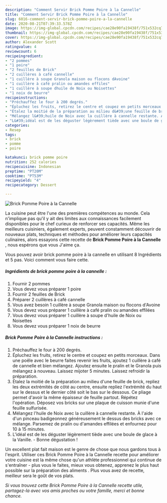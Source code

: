 ```yaml
---
description: "Comment Servir Brick Pomme Poire à la Cannelle"
title: "Comment Servir Brick Pomme Poire à la Cannelle"
slug: 6016-comment-servir-brick-pomme-poire-a-la-cannelle
date: 2020-08-21T07:39:33.578Z
image: https://img-global.cpcdn.com/recipes/cae28e90fa19438f/751x532cq70/brick-pomme-poire-a-la-cannelle-photo-principale-de-la-recette.jpg
thumbnail: https://img-global.cpcdn.com/recipes/cae28e90fa19438f/751x532cq70/brick-pomme-poire-a-la-cannelle-photo-principale-de-la-recette.jpg
cover: https://img-global.cpcdn.com/recipes/cae28e90fa19438f/751x532cq70/brick-pomme-poire-a-la-cannelle-photo-principale-de-la-recette.jpg
author: Alexander Scott
ratingvalue: 4
reviewcount: 6
recipeingredient:
- "2 pommes"
- "1 poire"
- "2 feuilles de Brick"
- "2 cuillères à café cannelle"
- "1 cuillère à soupe Granola maison ou flocons dAvoine"
- "1 cuillère à café pralin ou amandes effiles"
- "1 cuillère à soupe dhuile de Noix ou Noisettes"
- "1 noix de beurre"
recipeinstructions:
- "Préchauffez le four à 200 degrés."
- "Épluchez les fruits, retirez le centre et coupez en petits morceaux. Dans une poêle avec le beurre faites revenir les fruits, ajoutez 1 cuillère à café de cannelle et bien mélangez. Ajoutez ensuite le pralin et le Granola puis mélangez à nouveau. Laissez mijoter 5 minutes. Laissez refroidir la préparation."
- "Étalez la moitié de la préparation au milieu d&#39;une feuille de brick, repliez les deux extrémités de côté au centre, ensuite repliez l&#39;extrémité du haut sur le dessus et le dernier côté soit le bas sur le dessous. Ce pliage permet d&#39;avoir la même épaisseur de feuille partout. Répétez l&#39;opération. Déposez vos bricks sur une plaque de cuisson munie d&#39;une feuille sulfurisée."
- "Mélangez l&#39;huile de Noix avec la cuillère à cannelle restante. À l&#39;aide d&#39;un pinceau badigeonnez généreusement le dessus des bricks avec ce mélange. Parsemez de pralin ou d&#39;amandes effilées et enfournez pour 10 à 15 minutes."
- "L&#39;idéal est de les déguster légèrement tiède avec une boule de glace à la Vanille. Bonne dégustation !"
categories:
- Resep
tags:
- brick
- pomme
- poire

katakunci: brick pomme poire 
nutrition: 252 calories
recipecuisine: Indonesian
preptime: "PT20M"
cooktime: "PT53M"
recipeyield: "4"
recipecategory: Dessert

---
```



![Brick Pomme Poire à la Cannelle](https://img-global.cpcdn.com/recipes/cae28e90fa19438f/751x532cq70/brick-pomme-poire-a-la-cannelle-photo-principale-de-la-recette.jpg)

La cuisine peut être l'une des premières compétences au monde. Cela n'implique pas qu'il y ait des limites aux connaissances facilement disponibles pour le chef curieux de renforcer ses capacités. Même les meilleurs cuisiniers, également experts, peuvent constamment découvrir de nouveaux plats, techniques et méthodes pour améliorer leurs capacités culinaires, alors essayons cette recette de <strong> Brick Pomme Poire à la Cannelle </strong>, nous espérons que vous J'aime ça.

<!--inarticleads1-->

Vous pouvez avoir brick pomme poire à la cannelle en utilisant 8 Ingrédients et 5 pas. Voici comment vous faire cette.

##### Ingrédients de brick pomme poire à la cannelle :

1. Fournir 2 pommes
1. Vous devez vous préparer 1 poire
1. Fournir 2 feuilles de Brick
1. Préparer 2 cuillères à café cannelle
1. Vous avez besoin 1 cuillère à soupe Granola maison ou flocons d&#39;Avoine
1. Vous devez vous préparer 1 cuillère à café pralin ou amandes effilées
1. Vous devez vous préparer 1 cuillère à soupe d&#39;huile de Noix ou Noisettes
1. Vous devez vous préparer 1 noix de beurre




<!--inarticleads2-->

##### Brick Pomme Poire à la Cannelle instructions :

1. Préchauffez le four à 200 degrés.
1. Épluchez les fruits, retirez le centre et coupez en petits morceaux. Dans une poêle avec le beurre faites revenir les fruits, ajoutez 1 cuillère à café de cannelle et bien mélangez. Ajoutez ensuite le pralin et le Granola puis mélangez à nouveau. Laissez mijoter 5 minutes. Laissez refroidir la préparation.
1. Étalez la moitié de la préparation au milieu d&#39;une feuille de brick, repliez les deux extrémités de côté au centre, ensuite repliez l&#39;extrémité du haut sur le dessus et le dernier côté soit le bas sur le dessous. Ce pliage permet d&#39;avoir la même épaisseur de feuille partout. Répétez l&#39;opération. Déposez vos bricks sur une plaque de cuisson munie d&#39;une feuille sulfurisée.
1. Mélangez l&#39;huile de Noix avec la cuillère à cannelle restante. À l&#39;aide d&#39;un pinceau badigeonnez généreusement le dessus des bricks avec ce mélange. Parsemez de pralin ou d&#39;amandes effilées et enfournez pour 10 à 15 minutes.
1. L&#39;idéal est de les déguster légèrement tiède avec une boule de glace à la Vanille. - Bonne dégustation !




<!--inarticleads1-->

<p>
Un excellent plat fait maison est le genre de chose que nous gardons tous à l'esprit. Utiliser ces Brick Pomme Poire à la Cannelle recette pour améliorer votre cuisine est la même chose qu'un athlète professionnel qui continue de s'entraîner - plus vous le faites, mieux vous obtenez, apprenez le plus haut possible sur la préparation des aliments . Plus vous avez de recette, meilleur sera le goût de vos plats.
</p>

<p>
<i>Si vous trouvez cette Brick Pomme Poire à la Cannelle recette utile, partagez-la avec vos amis proches ou votre famille, merci et bonne chance.</i>
</p>
